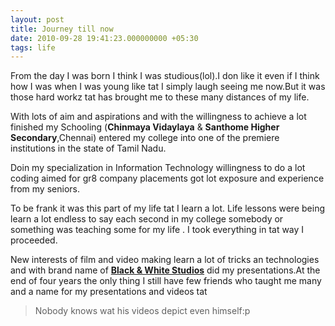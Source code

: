 ```yaml
---
layout: post
title: Journey till now
date: 2010-09-28 19:41:23.000000000 +05:30
tags: life
---
```


From the day I was born I think I was studious(lol).I don like it even if I think how I was when I was young like tat I simply laugh seeing me now.But it was those hard workz  tat has brought me to these many distances of my life.

With lots of aim and aspirations and with the willingness to achieve a lot finished my Schooling (**Chinmaya Vidaylaya** & **Santhome Higher Secondary**,Chennai) entered my college into one of the premiere institutions in the state of Tamil Nadu.

Doin my specialization in Information Technology willingness to do a lot coding aimed for gr8 company placements got lot exposure and experience from my seniors.

To be frank it was this part of my life tat I learn a lot. Life lessons were being learn a lot endless to say each second in my college somebody or something was teaching some for my life . I took everything in tat way I proceeded.

New interests of film and video making learn a lot of tricks an technologies and with brand name of [**Black & White Studios**](http://www.youtube.com/user/buzzyBalagi) did my presentations.At the end of four years the only thing I still have few friends who taught me many and a name for my presentations and videos tat 
>Nobody knows wat his videos depict even himself:p

